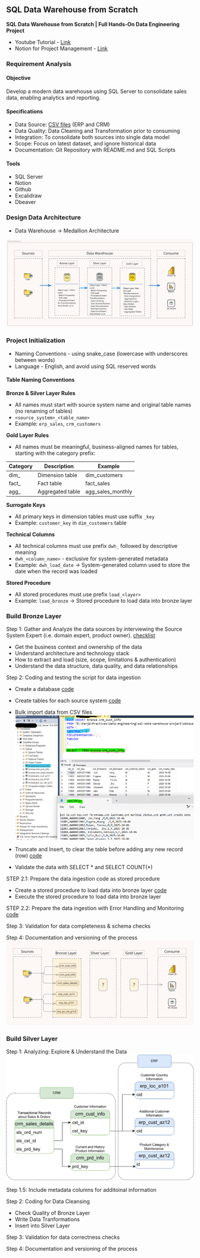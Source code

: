 ## SQL Data Warehouse from Scratch  
**SQL Data Warehouse from Scratch | Full Hands-On Data Engineering Project**

- Youtube Tutorial - [Link](https://www.youtube.com/watch?v=9GVqKuTVANE)
- Notion for Project Management - [Link](https://chlorinated-tortoise-8d2.notion.site/SQL-Data-Engineering-Project-19930acec9ca80e99c8fe4be5e1f1dc8?pvs=4)

### Requirement Analysis
#### Objective
Develop a modern data warehouse using SQL Server to consolidate sales data, enabling analytics and reporting.

#### Specifications
- Data Source: [CSV files](datasets/) (ERP and CRM) 
- Data Quality: Data Cleaning and Transformation prior to consuming
- Integration: To consolidate both sources into single data model
- Scope: Focus on latest dataset, and ignore historical data
- Documentation: Git Repository with README.md and SQL Scripts

#### Tools
- SQL Server
- Notion
- Github
- Excalidraw
- Dbeaver
  
### Design Data Architecture
- Data Warehouse -> Medallion Architecture

![Block Diagram: Data Architecture](images/data-architecture.svg)

### Project Initialization
- Naming Conventions - using snake_case (lowercase with underscores between words)
- Language - English, and avoid using SQL reserved words

 #### Table Naming Conventions
 **Bronze & Silver Layer Rules**
 - All names must start with source system name and original table names (no renaming of tables)
 - ```<source_system>_<table_name>```
 - Example: ```erp_sales```, ```crm_customers```

**Gold Layer Rules**
- All names must be meaningful, business-aligned names for tables, starting with the category prefix:

 | Category | Description | Example |
 | ------- | ----------- | -------- |
 | dim_ | Dimension table | dim_customers |
 | fact_ | Fact table | fact_sales |
 | agg_ | Aggregated table | agg_sales_monthly |

**Surrogate Keys**
- All primary keys in dimension tables must use suffix ```_key```
- Example: ```customer_key``` in ```dim_customers``` table

**Technical Columns**
- All technical columns must use prefix ```dwh_``` followed by descriptive meaning
- ```dwh_<column_name>``` - exclusive for system-generated metadata
- Example: ```dwh_load_date``` -> System-generated column used to store the date when the record was loaded

**Stored Procedure**
- All stored procedures must use prefix ```load_<layer>```
- Example: ```load_bronze``` -> Stored procedure to load data into bronze layer

### Build Bronze Layer
Step 1: Gather and Analyze the data sources by interviewing the Source System Expert (i.e. domain expert, product owner). [checklist](bonus/checklist.md)
  - Get the business context and ownership of the data
  - Understand architecture and technology stack
  - How to extract and load (size, scope, limitations & authentication)
  - Understand the data structure, data quality, and data relationships
  
Step 2: Coding and testing the script for data ingestion 
  - Create a database [code](scripts/0.1-init_database.sql)
  - Create tables for each source system [code](scripts/1.0-init_bronze.sql)
  - Bulk import data from CSV files 
  ![Bulk import data](images/bronze01.png)
    
  - Truncate and Insert, to clear the table before adding any new record (row) [code](scripts/1.1-trunc_bulk_bronze.sql)
  - Validate the data with SELECT * and SELECT COUNT(*)
  
STEP 2.1: Prepare the data ingestion code as stored procedure
  - Create a stored procedure to load data into bronze layer [code](scripts/1.2-load_bronze_sp.sql)
  - Execute the stored procedure to load data into bronze layer

STEP  2.2: Prepare the data ingestion with Error Handling and Monitoring [code](scripts/1.3-load_bronze_sp_check.sql)

Step 3: Validation for data completeness & schema checks

Step 4: Documentation and versioning of the process
![Block Diagram: Bronze Layer Data Flow](images/data-flow.svg)

### Build Silver Layer
Step 1: Analyzing: Explore & Understand the Data
![Block Diagram: Understanding the data Relation](images/bronze_layer.svg)

Step 1.5: Include metadata columns for additoinal information

Step 2: Coding for Data Cleansing
- Check Quality of Bronze Layer
- Write Data Tranformations 
- Insert into Silver Layer

Step 3: Validation for data correctness checks

Step 4: Documentation and versioning of the process
